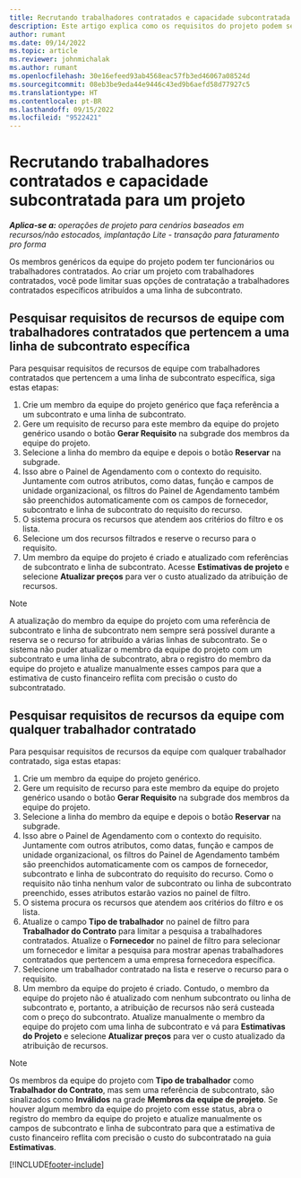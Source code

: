 ```yaml
---
title: Recrutando trabalhadores contratados e capacidade subcontratada para um projeto
description: Este artigo explica como os requisitos do projeto podem ser atendidos usando trabalhadores contratados ou capacidade subcontratada no Microsoft Dynamics 365 Project Operations.
author: rumant
ms.date: 09/14/2022
ms.topic: article
ms.reviewer: johnmichalak
ms.author: rumant
ms.openlocfilehash: 30e16efeed93ab4568eac57fb3ed46067a08524d
ms.sourcegitcommit: 08eb3be9eda44e9446c43ed9b6aefd58d77927c5
ms.translationtype: HT
ms.contentlocale: pt-BR
ms.lasthandoff: 09/15/2022
ms.locfileid: "9522421"
---
```

# <a name="staffing-a-project-with-contract-workers-and-subcontracted-capacity"></a>Recrutando trabalhadores contratados e capacidade subcontratada para um projeto

_**Aplica-se a:** operações de projeto para cenários baseados em recursos/não estocados, implantação Lite - transação para faturamento pro forma_

Os membros genéricos da equipe do projeto podem ter funcionários ou trabalhadores contratados. Ao criar um projeto com trabalhadores contratados, você pode limitar suas opções de contratação a trabalhadores contratados específicos atribuídos a uma linha de subcontrato. 

## <a name="search-for-staff-resource-requirements-with-contract-workers-that-belong-to-a-specific-subcontract-line"></a>Pesquisar requisitos de recursos de equipe com trabalhadores contratados que pertencem a uma linha de subcontrato específica

Para pesquisar requisitos de recursos de equipe com trabalhadores contratados que pertencem a uma linha de subcontrato específica, siga estas etapas:

1. Crie um membro da equipe do projeto genérico que faça referência a um subcontrato e uma linha de subcontrato.
2. Gere um requisito de recurso para este membro da equipe do projeto genérico usando o botão **Gerar Requisito** na subgrade dos membros da equipe do projeto.
3. Selecione a linha do membro da equipe e depois o botão **Reservar** na subgrade. 
4. Isso abre o Painel de Agendamento com o contexto do requisito. Juntamente com outros atributos, como datas, função e campos de unidade organizacional, os filtros do Painel de Agendamento também são preenchidos automaticamente com os campos de fornecedor, subcontrato e linha de subcontrato do requisito do recurso.
5. O sistema procura os recursos que atendem aos critérios do filtro e os lista. 
6. Selecione um dos recursos filtrados e reserve o recurso para o requisito. 
7. Um membro da equipe do projeto é criado e atualizado com referências de subcontrato e linha de subcontrato. Acesse **Estimativas de projeto** e selecione **Atualizar preços** para ver o custo atualizado da atribuição de recursos. 

> [!NOTE]
> A atualização do membro da equipe do projeto com uma referência de subcontrato e linha de subcontrato nem sempre será possível durante a reserva se o recurso for atribuído a várias linhas de subcontrato. Se o sistema não puder atualizar o membro da equipe do projeto com um subcontrato e uma linha de subcontrato, abra o registro do membro da equipe do projeto e atualize manualmente esses campos para que a estimativa de custo financeiro reflita com precisão o custo do subcontratado.

## <a name="search-for-and-staff-resource-requirements-with-any-contract-worker"></a>Pesquisar requisitos de recursos da equipe com qualquer trabalhador contratado

Para pesquisar requisitos de recursos da equipe com qualquer trabalhador contratado, siga estas etapas:

1. Crie um membro da equipe do projeto genérico.
2. Gere um requisito de recurso para este membro da equipe do projeto genérico usando o botão **Gerar Requisito** na subgrade dos membros da equipe do projeto.
3. Selecione a linha do membro da equipe e depois o botão **Reservar** na subgrade. 
4. Isso abre o Painel de Agendamento com o contexto do requisito. Juntamente com outros atributos, como datas, função e campos de unidade organizacional, os filtros do Painel de Agendamento também são preenchidos automaticamente com os campos de fornecedor, subcontrato e linha de subcontrato do requisito do recurso. Como o requisito não tinha nenhum valor de subcontrato ou linha de subcontrato preenchido, esses atributos estarão vazios no painel de filtro.
5. O sistema procura os recursos que atendem aos critérios do filtro e os lista.
6. Atualize o campo **Tipo de trabalhador** no painel de filtro para **Trabalhador do Contrato** para limitar a pesquisa a trabalhadores contratados. Atualize o **Fornecedor** no painel de filtro para selecionar um fornecedor e limitar a pesquisa para mostrar apenas trabalhadores contratados que pertencem a uma empresa fornecedora específica.
7. Selecione um trabalhador contratado na lista e reserve o recurso para o requisito.
8. Um membro da equipe do projeto é criado. Contudo, o membro da equipe do projeto não é atualizado com nenhum subcontrato ou linha de subcontrato e, portanto, a atribuição de recursos não será custeada com o preço do subcontrato. Atualize manualmente o membro da equipe do projeto com uma linha de subcontrato e vá para **Estimativas do Projeto** e selecione **Atualizar preços** para ver o custo atualizado da atribuição de recursos.

> [!NOTE]
> Os membros da equipe do projeto com **Tipo de trabalhador** como **Trabalhador do Contrato**, mas sem uma referência de subcontrato, são sinalizados como **Inválidos** na grade **Membros da equipe de projeto**. Se houver algum membro da equipe do projeto com esse status, abra o registro do membro da equipe do projeto e atualize manualmente os campos de subcontrato e linha de subcontrato para que a estimativa de custo financeiro reflita com precisão o custo do subcontratado na guia **Estimativas**. 


[!INCLUDE[footer-include](../../includes/footer-banner.md)]
